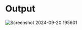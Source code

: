 # Output
![Screenshot 2024-09-20 195601](https://github.com/user-attachments/assets/0e6ab2c1-112c-450a-a17c-e7b9e108f021)
